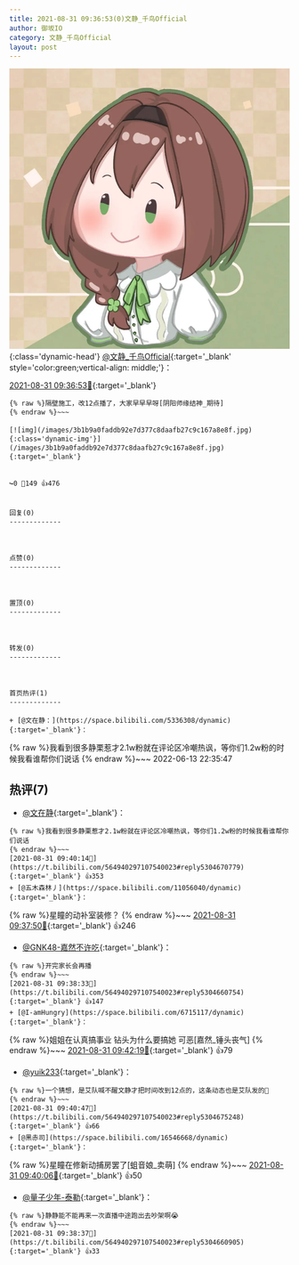```yaml
---
title: 2021-08-31 09:36:53(0)文静_千鸟Official
author: 御坂IO
category: 文静_千鸟Official
layout: post
---
```


![img](/images/ac7482ed1b9a7f203dc68c0c4a77c488a27b108a.jpg){:class='dynamic-head'}
[@文静_千鸟Official](https://space.bilibili.com/667526012/dynamic){:target='_blank' style='color:green;vertical-align: middle;'}：

[2021-08-31 09:36:53🔗](https://t.bilibili.com/564940297107540023){:target='_blank'}

~~~
{% raw %}隔壁施工，改12点播了，大家早早早呀[阴阳师缘结神_期待]
{% endraw %}~~~

[![img](/images/3b1b9a0faddb92e7d377c8daafb27c9c167a8e8f.jpg){:class='dynamic-img'}](/images/3b1b9a0faddb92e7d377c8daafb27c9c167a8e8f.jpg){:target='_blank'}


↪️0 💬149 👍476


回复(0)
-------------



点赞(0)
-------------



置顶(0)
-------------



转发(0)
-------------



首页热评(1)
-------------

+ [@文在静：](https://space.bilibili.com/5336308/dynamic){:target='_blank'}：
~~~
{% raw %}我看到很多静栗惹才2.1w粉就在评论区冷嘲热讽，等你们1.2w粉的时候我看谁帮你们说话
{% endraw %}~~~
2022-06-13 22:35:47


热评(7)
-------------

+ [@文在静](https://space.bilibili.com/5336308/dynamic){:target='_blank'}：
~~~
{% raw %}我看到很多静栗惹才2.1w粉就在评论区冷嘲热讽，等你们1.2w粉的时候我看谁帮你们说话
{% endraw %}~~~
[2021-08-31 09:40:14🔗](https://t.bilibili.com/564940297107540023#reply5304670779){:target='_blank'} 👍353
+ [@五木森林丿](https://space.bilibili.com/11056040/dynamic){:target='_blank'}：
~~~
{% raw %}星瞳的动补室装修？
{% endraw %}~~~
[2021-08-31 09:37:50🔗](https://t.bilibili.com/564940297107540023#reply5304649393){:target='_blank'} 👍246
+ [@GNK48-嘉然不许吃](https://space.bilibili.com/20601337/dynamic){:target='_blank'}：
~~~
{% raw %}开完家长会再播
{% endraw %}~~~
[2021-08-31 09:38:33🔗](https://t.bilibili.com/564940297107540023#reply5304660754){:target='_blank'} 👍147
+ [@I-amHungry](https://space.bilibili.com/6715117/dynamic){:target='_blank'}：
~~~
{% raw %}姐姐在认真搞事业 钻头为什么要搞她 可恶[嘉然_锤头丧气]
{% endraw %}~~~
[2021-08-31 09:42:19🔗](https://t.bilibili.com/564940297107540023#reply5304674414){:target='_blank'} 👍79
+ [@yuik233](https://space.bilibili.com/271773272/dynamic){:target='_blank'}：
~~~
{% raw %}一个猜想，是艾队喊不醒文静才把时间改到12点的，这条动态也是艾队发的🧐
{% endraw %}~~~
[2021-08-31 09:40:47🔗](https://t.bilibili.com/564940297107540023#reply5304675248){:target='_blank'} 👍66
+ [@黑赤司](https://space.bilibili.com/16546668/dynamic){:target='_blank'}：
~~~
{% raw %}星瞳在修新动捕房罢了[蛆音娘_卖萌]
{% endraw %}~~~
[2021-08-31 09:40:06🔗](https://t.bilibili.com/564940297107540023#reply5304663840){:target='_blank'} 👍50
+ [@量子少年-泰勒](https://space.bilibili.com/241225628/dynamic){:target='_blank'}：
~~~
{% raw %}静静能不能再来一次直播中途跑出去吵架啊😭
{% endraw %}~~~
[2021-08-31 09:38:37🔗](https://t.bilibili.com/564940297107540023#reply5304660905){:target='_blank'} 👍33


